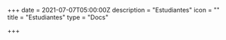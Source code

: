 +++
date = 2021-07-07T05:00:00Z
description = "Estudiantes"
icon = ""
title = "Estudiantes"
type = "Docs"

+++
